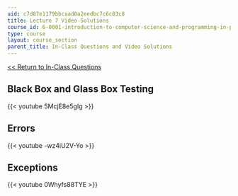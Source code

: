 ```yaml
---
uid: c7d87e1179bbcaad0a2eedbc7c6c03c8
title: Lecture 7 Video Solutions
course_id: 6-0001-introduction-to-computer-science-and-programming-in-python-fall-2016
type: course
layout: course_section
parent_title: In-Class Questions and Video Solutions
---
```


[<< Return to In-Class Questions](http://ocw2.mit.edu/courses/electrical-engineering-and-computer-science/6-0001-introduction-to-computer-science-and-programming-in-python-fall-2016/in-class-questions-and-video-solutions/)

Black Box and Glass Box Testing
-------------------------------

{{< youtube 5McjE8e5gIg >}}

Errors
------

{{< youtube -wz4iU2V-Yo >}}

Exceptions
----------

{{< youtube 0Whyfs88TYE >}}
